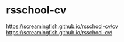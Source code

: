 # rsschool-cv
https://screamingfish.github.io/rsschool-cv/cv
https://screamingfish.github.io/rsschool-cv/